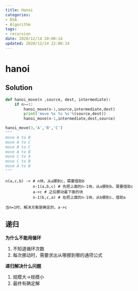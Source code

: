 ```yaml
---
title: Hanoi
categories:
- DSA
- Algorithm
tags:
- recursion
date: 2020/12/14 20:00:14
updated: 2020/12/14 22:00:14
---
```


# hanoi

## Solution

```python
def hanoi_move(n ,source, dest, intermediate):
	if n>=1:
		hanoi_move(n-1,source,intermediate,dest)
		print('move %s to %s'%(source,dest))
		hanoi_move(n-1,intermediate,dest,source)

hanoi_move(3,'A','B','C')
"""
move A to B
move A to C
move B to C
move A to B
move C to A
move C to B
move A to B
"""
```

```
n(a,c,b) -> # n块，从a挪到c，需要借助b
			n-1(a,b,c) # 先把上面的n-1块，从a挪到b，需要借助c
			a->c # 之后挪动最下面的块
			n-1(b,c,a) # 在把上面的n-1块，从b挪到c，借助a

当n=1时，解决方案是确定的，a->c
```

## 递归

**为什么不能用循环**

1. 不知道循环次数
2. 每次挪动时，需要求出从哪挪到哪的通项公式

**递归解决什么问题**

1. 规模大->规模小
2. 最终有确定解